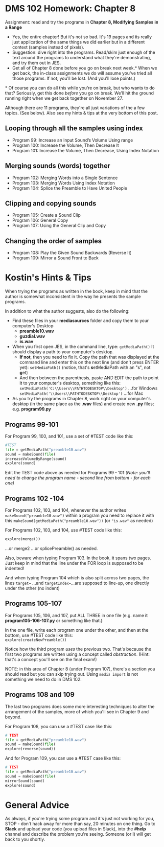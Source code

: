 # DMS 102 Homework: Chapter 8

Assignment: read and try the programs in **Chapter 8, Modifying Samples in a Range**

- Yes, the entire chapter!  But it's not so bad.  It's 19 pages and its really just application of the same things we did earlier but in a different context (samples instead of pixels).
- Suggestion: dive right into the programs.  Read/skim just enough of the text around the programs to understand what they're demonstrating, and try them out in JES.  
- Get all of Chapter 8 done before you go on break next week.*  When we get back, the in-class assignments we do will assume you've tried all those programs.  If not, you'll be lost.  (And you'll lose points.)

\* Of course you can do all this while you're on break, but who wants to do that?  Seriously, get this done *before* you go on break.  We'll hit the ground running right when we get back together on November 27.

Although there are 11 programs, they're all just variations of the a few topics. (See below).  Also see my hints & tips at the very bottom of this post.

## Looping through all the samples using index

- Program 99: Increase an Input Sound’s Volume Using range
- Program 100: Increase the Volume, Then Decrease It
- Program 101: Increase the Volume, Then Decrease, Using Index Notation

## Merging sounds (words) together

- Program 102: Merging Words into a Single Sentence
- Program 103: Merging Words Using Index Notation
- Program 104: Splice the Preamble to Have United People

## Clipping and copying sounds

- Program 105: Create a Sound Clip
- Program 106: General Copy
- Program 107: Using the General Clip and Copy

## Changing the order of samples

- Program 108: Play the Given Sound Backwards (Reverse It)
- Program 109: Mirror a Sound Front to Back

# Kostin's Hints & Tips

When trying the programs as written in the book, keep in mind that the author is somewhat inconsistent in the way he presents the sample programs. 

In addition to what the author suggests, also do the following:

- Find these files in your **mediasources**  folder and copy them to your computer's Desktop
  - **preamble10.wav**
  - **guzdial.wav**
  - **is.wav**
- When you first open JES, in the command line, type: `getMediaPath()` It should display a path to your computer's desktop.  
  - **If not**, then you need to fix it.  Copy the path that was displayed at the command line and enter this on the next line (and don't press ENTER yet): `setMediaPath()` (notice, that's **s**etMediaPath with an "s", not **g**et) 
  - And then between the parenthesis, paste AND EDIT the path to point it to your computer's desktop, something like this:<br>`setMediaPath('C:\\Users\\PATHTODESKTOP\\Desktop')` ...for Windows<br>`setMediaPath('\\Users\\PATHTODESKTOP\\Desktop')` ...for Mac<br>
- As you try the programs in Chapter 8, work right on your computer's desktop (in the same place as the .**wav** files) and create new **.py** files; e.g. **program99.py**

## Programs 99-101

For Program 99, 100, and 101, use a set of #TEST code like this:

```python
#TEST
file = getMediaPath("preamble10.wav")
sound = makeSound(file)
increaseVolumeByRange(sound)
explore(sound)
```

Edit the TEST code above as needed for Programs 99 - 101 *(Note: you'll need to change the program name - second line from bottom - for each one)*

## Programs 102 -104

For Programs 102, 103, and 104, whenever the author writes `makeSound("preamble10.wav")` within a program you need to replace it with this:`makeSound(getMediaPath("preamble10.wav"))` (or `"is.wav"` as needed)

For Programs 102, 103, and 104, use #TEST code like this:

```python
explore(merge())
```

...or merge2 ...or splicePreamble() as needed.

Also, beware when typing Program 103.  In the book, it spans two pages.  Just keep in mind that the line under the FOR loop is supposed to be indented!

And when typing Program 104 which is also split across two pages, the lines `target=` ...and `targetIndex=`...are supposed to line-up, one directly under the other (no indent)

## Programs 105-107

For Programs 105, 106, and 107, put ALL THREE in one file (e.g. name it **program105-106-107.py** or something like that.)

In the one file, write each program one under the other, and then at the bottom, use #TEST code like this:<br>`explore(createNewPreamble())`

Notice how the third program *uses* the previous two.  That's because the first two programs are written using a concept called *abstraction*.  (Hint: that's a concept you'll see on the final exam!)

NOTE: in this area of Chapter 8 (under Program 107), there's a section you should read but you can skip trying out.  Using `media import` is not something we need to do in DMS 102.  

## Programs 108 and 109

The last two programs does some more interesting techniques to alter the arrangement of the samples, more of which you'll see in Chapter 9 and beyond.  

For Program 108, you can use a #TEST case like this:

```python
# TEST
file = getMediaPath("preamble10.wav")
sound = makeSound(file)
explore(reverse(sound))
```

And for Program 109, you can use a #TEST case like this:

```python
# TEST
file = getMediaPath("preamble10.wav")
sound = makeSound(file)
mirrorSound(sound)
explore(sound)
```

# General Advice

As always, if you're trying some program and it's just not working for you, STOP - don't hack away for more than say, 20 minutes on one thing.  Go to **Slack** and upload your code (you upload files in Slack), into the **#help** channel and describe the problem you're seeing.  Someone (or I) will get back to you shortly.